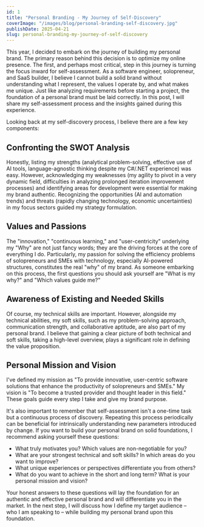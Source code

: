 ```yaml
---
id: 1
title: "Personal Branding - My Journey of Self-Discovery"
coverImage: "/images/blog/personal-branding-self-discovery.jpg"
publishDate: 2025-04-21
slug: personal-branding-my-journey-of-self-discovery
---
```


This year, I decided to embark on the journey of building my personal brand. The primary reason behind this decision is to optimize my online presence. The first, and perhaps most critical, step in this journey is turning the focus inward for self-assessment. As a software engineer, solopreneur, and SaaS builder, I believe I cannot build a solid brand without understanding what I represent, the values I operate by, and what makes me unique. Just like analyzing requirements before starting a project, the foundation of a personal brand must be laid correctly. In this post, I will share my self-assessment process and the insights gained during this experience.

Looking back at my self-discovery process, I believe there are a few key components:

## Confronting the SWOT Analysis
Honestly, listing my strengths (analytical problem-solving, effective use of AI tools, language-agnostic thinking despite my C#/.NET experience) was easy. However, acknowledging my weaknesses (my agility to pivot in a very dynamic field, difficulties in analyzing prolonged iteration improvement processes) and identifying areas for development were essential for making my brand authentic. Recognizing the opportunities (AI and automation trends) and threats (rapidly changing technology, economic uncertainties) in my focus sectors guided my strategy formulation.

## Values and Passions
The "innovation," "continuous learning," and "user-centricity" underlying my "Why" are not just fancy words; they are the driving forces at the core of everything I do. Particularly, my passion for solving the efficiency problems of solopreneurs and SMEs with technology, especially AI-powered structures, constitutes the real "why" of my brand. As someone embarking on this process, the first questions you should ask yourself are "What is my why?" and "Which values guide me?"

## Awareness of Existing and Needed Skills
Of course, my technical skills are important. However, alongside my technical abilities, my soft skills, such as my problem-solving approach, communication strength, and collaborative aptitude, are also part of my personal brand. I believe that gaining a clear picture of both technical and soft skills, taking a high-level overview, plays a significant role in defining the value proposition.

## Personal Mission and Vision
I've defined my mission as "To provide innovative, user-centric software solutions that enhance the productivity of solopreneurs and SMEs." My vision is "To become a trusted provider and thought leader in this field." These goals guide every step I take and give my brand purpose.

It's also important to remember that self-assessment isn't a one-time task but a continuous process of discovery. Repeating this process periodically can be beneficial for intrinsically understanding new parameters introduced by change. If you want to build your personal brand on solid foundations, I recommend asking yourself these questions:

- What truly motivates you? Which values are non-negotiable for you?
- What are your strongest technical and soft skills? In which areas do you want to improve?
- What unique experiences or perspectives differentiate you from others?
- What do you want to achieve in the short and long term? What is your personal mission and vision?

Your honest answers to these questions will lay the foundation for an authentic and effective personal brand and will differentiate you in the market. In the next step, I will discuss how I define my target audience – who I am speaking to – while building my personal brand upon this foundation.